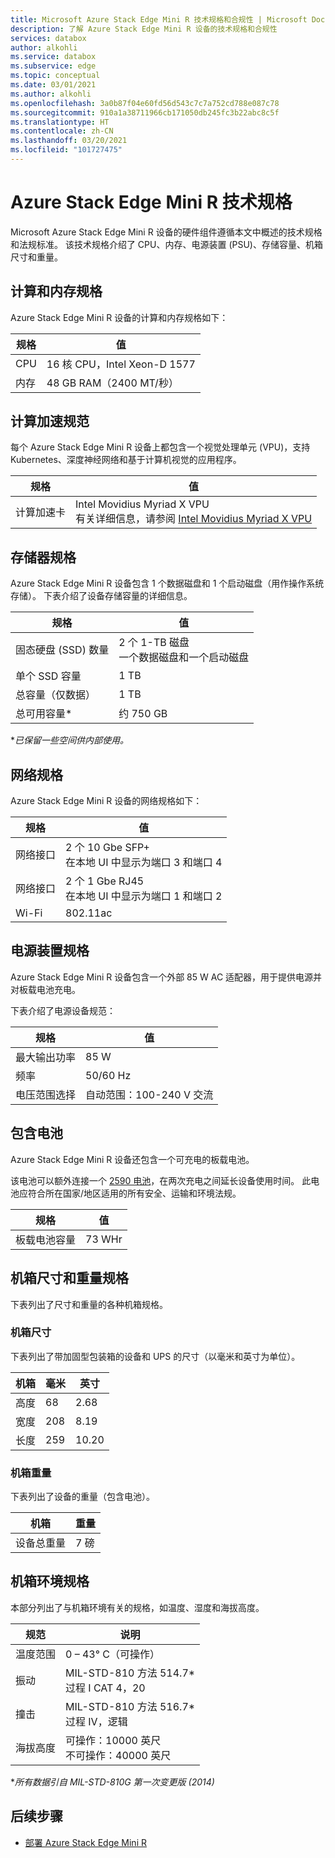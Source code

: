 ```yaml
---
title: Microsoft Azure Stack Edge Mini R 技术规格和合规性 | Microsoft Docs
description: 了解 Azure Stack Edge Mini R 设备的技术规格和合规性
services: databox
author: alkohli
ms.service: databox
ms.subservice: edge
ms.topic: conceptual
ms.date: 03/01/2021
ms.author: alkohli
ms.openlocfilehash: 3a0b87f04e60fd56d543c7c7a752cd788e087c78
ms.sourcegitcommit: 910a1a38711966cb171050db245fc3b22abc8c5f
ms.translationtype: HT
ms.contentlocale: zh-CN
ms.lasthandoff: 03/20/2021
ms.locfileid: "101727475"
---
```

# <a name="azure-stack-edge-mini-r-technical-specifications"></a>Azure Stack Edge Mini R 技术规格

Microsoft Azure Stack Edge Mini R 设备的硬件组件遵循本文中概述的技术规格和法规标准。 该技术规格介绍了 CPU、内存、电源装置 (PSU)、存储容量、机箱尺寸和重量。


## <a name="compute-memory-specifications"></a>计算和内存规格

Azure Stack Edge Mini R 设备的计算和内存规格如下：

| 规格           | 值                  |
|-------------------------|------------------------|
| CPU    | 16 核 CPU，Intel Xeon-D 1577 |
| 内存              | 48 GB RAM（2400 MT/秒）                  |


## <a name="compute-acceleration-specifications"></a>计算加速规范

每个 Azure Stack Edge Mini R 设备上都包含一个视觉处理单元 (VPU)，支持 Kubernetes、深度神经网络和基于计算机视觉的应用程序。

| 规格           | 值                  |
|-------------------------|------------------------|
| 计算加速卡         | Intel Movidius Myriad X VPU <br> 有关详细信息，请参阅 [Intel Movidius Myriad X VPU](https://www.movidius.com/MyriadX) |


## <a name="storage-specifications"></a>存储器规格

Azure Stack Edge Mini R 设备包含 1 个数据磁盘和 1 个启动磁盘（用作操作系统存储）。 下表介绍了设备存储容量的详细信息。

|     规格                          |     值             |
|--------------------------------------------|-----------------------|
|    固态硬盘 (SSD) 数量     |    2 个 1-TB 磁盘 <br> 一个数据磁盘和一个启动磁盘                  |
|    单个 SSD 容量                     |    1 TB               |
|    总容量（仅数据）              |    1 TB              |
|    总可用容量*                  |    约 750 GB        |

**已保留一些空间供内部使用。*

## <a name="network-specifications"></a>网络规格

Azure Stack Edge Mini R 设备的网络规格如下：


|规格  |值  |
|---------|---------|
|网络接口    |2 个 10 Gbe SFP+ <br> 在本地 UI 中显示为端口 3 和端口 4           |
|网络接口    |2 个 1 Gbe RJ45 <br> 在本地 UI 中显示为端口 1 和端口 2          |
|Wi-Fi   |802.11ac         |


## <a name="power-supply-unit-specifications"></a>电源装置规格

Azure Stack Edge Mini R 设备包含一个外部 85 W AC 适配器，用于提供电源并对板载电池充电。

下表介绍了电源设备规范：

| 规格           | 值                      |
|-------------------------|----------------------------|
| 最大输出功率    | 85 W                       |
| 频率               | 50/60 Hz                   |
| 电压范围选择 | 自动范围：100-240 V 交流 |



## <a name="included-battery"></a>包含电池

Azure Stack Edge Mini R 设备还包含一个可充电的板载电池。

该电池可以额外连接一个 [2590 电池](https://www.bren-tronics.com/bt-70791ck.html)，在两次充电之间延长设备使用时间。 此电池应符合所在国家/地区适用的所有安全、运输和环境法规。


| 规格           | 值                      |
|-------------------------|----------------------------|
| 板载电池容量 | 73 WHr                    |

## <a name="enclosure-dimensions-and-weight-specifications"></a>机箱尺寸和重量规格

下表列出了尺寸和重量的各种机箱规格。

### <a name="enclosure-dimensions"></a>机箱尺寸

下表列出了带加固型包装箱的设备和 UPS 的尺寸（以毫米和英寸为单位）。

|     机箱     |     毫米     |     英寸     |
|-------------------|---------------------|----------------|
|    高度         |    68            |    2.68          |
|    宽度          |    208          |      8.19          |
|    长度          |   259           |    10.20          |


### <a name="enclosure-weight"></a>机箱重量

下表列出了设备的重量（包含电池）。

|     机箱                                 |     重量          |
|-----------------------------------------------|---------------------|
|    设备总重量     |    7 磅          |

## <a name="enclosure-environment-specifications"></a>机箱环境规格


本部分列出了与机箱环境有关的规格，如温度、湿度和海拔高度。


|     规范             |     说明                                                          |
|--------------------------------|--------------------------------------------------------------------------|
|     温度范围          |     0 – 43° C（可操作）                                              |
|     振动                  |     MIL-STD-810 方法 514.7*<br> 过程 I CAT 4，20                  |
|     撞击                      |     MIL-STD-810 方法 516.7*<br> 过程 IV，逻辑                 |
|     海拔高度                   |     可操作：10000 英尺<br> 不可操作：40000 英尺          |

**所有数据引自 MIL-STD-810G 第一次变更版 (2014)*


## <a name="next-steps"></a>后续步骤

- [部署 Azure Stack Edge Mini R](azure-stack-edge-placeholder.md)
